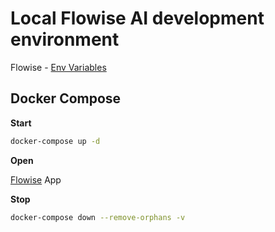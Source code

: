 # Local Flowise AI development environment

Flowise - [Env Variables](https://github.com/FlowiseAI/Flowise/blob/main/CONTRIBUTING.md#-env-variables⁠)

## Docker Compose

**Start**

```bash
docker-compose up -d
```

**Open** 

[Flowise⁠](http://localhost:3000⁠) App

**Stop**

```bash
docker-compose down --remove-orphans -v
```